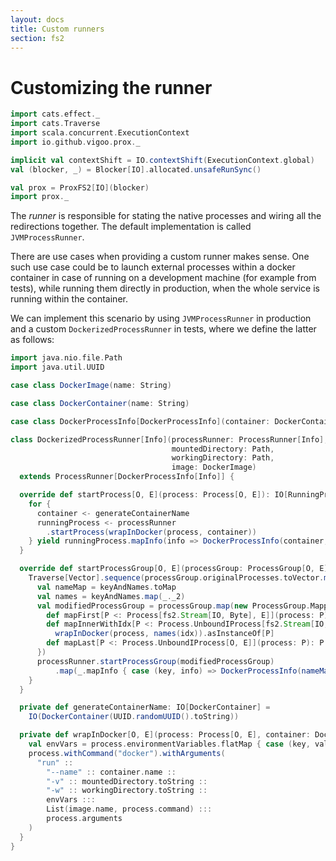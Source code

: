 ```yaml
---
layout: docs
title: Custom runners
section: fs2
---
```


# Customizing the runner

```scala mdoc:invisible
import cats.effect._
import cats.Traverse
import scala.concurrent.ExecutionContext
import io.github.vigoo.prox._

implicit val contextShift = IO.contextShift(ExecutionContext.global)
val (blocker, _) = Blocker[IO].allocated.unsafeRunSync()

val prox = ProxFS2[IO](blocker)
import prox._
``` 

The _runner_ is responsible for stating the native processes and wiring all the redirections together. The default
implementation is called `JVMProcessRunner`.

There are use cases when providing a custom runner makes sense. One such use case could be to launch external processes
within a docker container in case of running on a development machine (for example from tests), while running them directly
in production, when the whole service is running within the container.

We can implement this scenario by using `JVMProcessRunner` in production and a custom `DockerizedProcessRunner` in tests,
where we define the latter as follows:

```scala mdoc
import java.nio.file.Path
import java.util.UUID

case class DockerImage(name: String)

case class DockerContainer(name: String)

case class DockerProcessInfo[DockerProcessInfo](container: DockerContainer, dockerProcessInfo: DockerProcessInfo)

class DockerizedProcessRunner[Info](processRunner: ProcessRunner[Info],
                                    mountedDirectory: Path,
                                    workingDirectory: Path,
                                    image: DockerImage)
  extends ProcessRunner[DockerProcessInfo[Info]] {

  override def startProcess[O, E](process: Process[O, E]): IO[RunningProcess[O, E, DockerProcessInfo[Info]]] = {
    for { 
      container <- generateContainerName
      runningProcess <- processRunner
        .startProcess(wrapInDocker(process, container))
    } yield runningProcess.mapInfo(info => DockerProcessInfo(container, info))
  }

  override def startProcessGroup[O, E](processGroup: ProcessGroup[O, E]): IO[RunningProcessGroup[O, E, DockerProcessInfo[Info]]] = {
    Traverse[Vector].sequence(processGroup.originalProcesses.toVector.map(key => generateContainerName.map(c => key -> c))).flatMap { keyAndNames =>
      val nameMap = keyAndNames.toMap 
      val names = keyAndNames.map(_._2)
      val modifiedProcessGroup = processGroup.map(new ProcessGroup.Mapper[O, E] {
        def mapFirst[P <: Process[fs2.Stream[IO, Byte], E]](process: P): P = wrapInDocker(process, names.head).asInstanceOf[P]
        def mapInnerWithIdx[P <: Process.UnboundIProcess[fs2.Stream[IO, Byte], E]](process: P, idx: Int): P = 
          wrapInDocker(process, names(idx)).asInstanceOf[P]
        def mapLast[P <: Process.UnboundIProcess[O, E]](process: P): P = wrapInDocker(process, names.last).asInstanceOf[P]
      })
      processRunner.startProcessGroup(modifiedProcessGroup)
          .map(_.mapInfo { case (key, info) => DockerProcessInfo(nameMap(key), info) })
    }
  }

  private def generateContainerName: IO[DockerContainer] =
    IO(DockerContainer(UUID.randomUUID().toString))

  private def wrapInDocker[O, E](process: Process[O, E], container: DockerContainer): Process[O, E] = {
    val envVars = process.environmentVariables.flatMap { case (key, value) => List("-e", s"$key=$value") }.toList
    process.withCommand("docker").withArguments(
      "run" :: 
        "--name" :: container.name ::
        "-v" :: mountedDirectory.toString :: 
        "-w" :: workingDirectory.toString :: 
        envVars ::: 
        List(image.name, process.command) ::: 
        process.arguments
    )
  }
}
```
